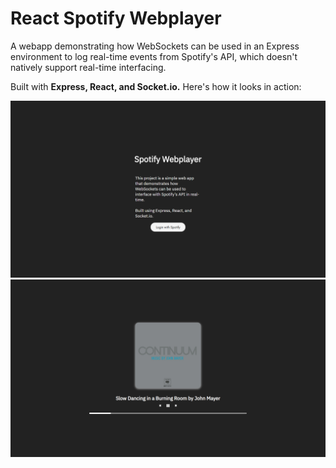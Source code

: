 # React Spotify Webplayer
A webapp demonstrating how WebSockets can be used in an Express environment to log real-time events from Spotify's API, which doesn't natively support real-time interfacing.

Built with **Express, React, and Socket.io.** Here's how it looks in action:

![Landing](/screenshots/landing.png)
![Webplayer](/screenshots/webplayer.png)
